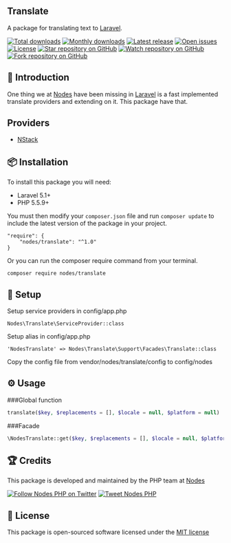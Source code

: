 ## Translate

A package for translating text to [Laravel](http://laravel.com/docs).

[![Total downloads](https://img.shields.io/packagist/dt/nodes/translate.svg)](https://packagist.org/packages/nodes/translate)
[![Monthly downloads](https://img.shields.io/packagist/dm/nodes/translate.svg)](https://packagist.org/packages/nodes/translate)
[![Latest release](https://img.shields.io/packagist/v/nodes/translate.svg)](https://packagist.org/packages/nodes/translate)
[![Open issues](https://img.shields.io/github/issues/nodes-php/translate.svg)](https://github.com/nodes-php/translate/issues)
[![License](https://img.shields.io/packagist/l/nodes/translate.svg)](https://packagist.org/packages/nodes/translate)
[![Star repository on GitHub](https://img.shields.io/github/stars/nodes-php/translate.svg?style=social&label=Star)](https://github.com/nodes-php/translate/stargazers)
[![Watch repository on GitHub](https://img.shields.io/github/watchers/nodes-php/translate.svg?style=social&label=Watch)](https://github.com/nodes-php/translate/watchers)
[![Fork repository on GitHub](https://img.shields.io/github/forks/nodes-php/translate.svg?style=social&label=Fork)](https://github.com/nodes-php/translate/network)

## 📝 Introduction
One thing we at [Nodes](http://nodesagency.com) have been missing in [Laravel](http://laravel.com/docs) is a fast implemented translate providers and extending on it. This package have that.

## Providers
 - [NStack](http://nstack.io)

## 📦 Installation

To install this package you will need:

* Laravel 5.1+
* PHP 5.5.9+

You must then modify your `composer.json` file and run `composer update` to include the latest version of the package in your project.

```
"require": {
    "nodes/translate": "^1.0"
}
```

Or you can run the composer require command from your terminal.

```
composer require nodes/translate
```

## 🔧 Setup

Setup service providers in config/app.php

```
Nodes\Translate\ServiceProvider::class
```

Setup alias in config/app.php

```
'NodesTranslate' => Nodes\Translate\Support\Facades\Translate::class
```

Copy the config file from vendor/nodes/translate/config to config/nodes

## ⚙ Usage

###Global function

```php
translate($key, $replacements = [], $locale = null, $platform = null)
```

###Facade

```php
\NodesTranslate::get($key, $replacements = [], $locale = null, $platform = null) (alias)
```

## 🏆 Credits

This package is developed and maintained by the PHP team at [Nodes](http://nodesagency.com)

[![Follow Nodes PHP on Twitter](https://img.shields.io/twitter/follow/nodesphp.svg?style=social)](https://twitter.com/nodesphp) [![Tweet Nodes PHP](https://img.shields.io/twitter/url/http/nodesphp.svg?style=social)](https://twitter.com/nodesphp)

## 📄 License

This package is open-sourced software licensed under the [MIT license](http://opensource.org/licenses/MIT)
